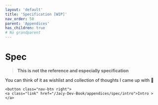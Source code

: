 ```yaml
---
layout: 'default'
title: 'Specification [WIP]'
nav_order: 50
parent: 'Appendices'
has_children: true
# No grandparent
---
```


# Spec

> **This is not the reference and especially specification**

You can think of it as wishlist and collection of thoughts I came up with 🙂
<div class="nav-btn-block">
    
    <button class="nav-btn right">
    <a class="link" href="/Jacy-Dev-Book/appendices/spec/intro">Intro ></a>
</button>

</div>
